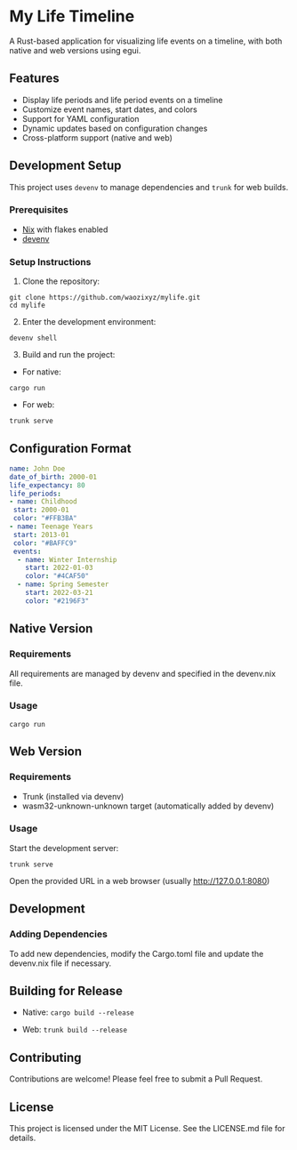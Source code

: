# My Life Timeline

A Rust-based application for visualizing life events on a timeline, with both native and web versions using egui.

## Features

- Display life periods and life period events on a timeline
- Customize event names, start dates, and colors
- Support for YAML configuration
- Dynamic updates based on configuration changes
- Cross-platform support (native and web)

## Development Setup

This project uses `devenv` to manage dependencies and `trunk` for web builds.

### Prerequisites

- [Nix](https://nixos.org/download.html) with flakes enabled
- [devenv](https://devenv.sh/)

### Setup Instructions

1. Clone the repository:
```
git clone https://github.com/waozixyz/mylife.git
cd mylife
```
2. Enter the development environment:
```
devenv shell
```
3. Build and run the project:
- For native:
```
cargo run
```
- For web:
```
trunk serve
```

## Configuration Format

```yaml
name: John Doe
date_of_birth: 2000-01
life_expectancy: 80
life_periods:
- name: Childhood
 start: 2000-01
 color: "#FFB3BA"
- name: Teenage Years
 start: 2013-01
 color: "#BAFFC9"
 events:
  - name: Winter Internship
    start: 2022-01-03
    color: "#4CAF50"
  - name: Spring Semester
    start: 2022-03-21
    color: "#2196F3"
```

## Native Version
### Requirements
All requirements are managed by devenv and specified in the devenv.nix file.

### Usage
```cargo run```


## Web Version
### Requirements

- Trunk (installed via devenv)
- wasm32-unknown-unknown target (automatically added by devenv)

### Usage
Start the development server:

```trunk serve```

Open the provided URL in a web browser (usually http://127.0.0.1:8080)

## Development
### Adding Dependencies
To add new dependencies, modify the Cargo.toml file and update the devenv.nix file if necessary.

## Building for Release

- Native:
```cargo build --release```

- Web:
```trunk build --release```


## Contributing
Contributions are welcome! Please feel free to submit a Pull Request.

## License
This project is licensed under the MIT License. See the LICENSE.md file for details.
